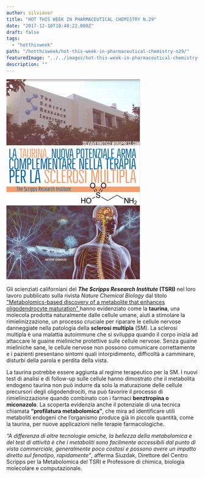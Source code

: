 ```yaml
---
author: silviaver
title: "HOT THIS WEEK IN PHARMACEUTICAL CHEMISTRY N.29"
date: "2017-12-10T10:48:22.000Z"
draft: false
tags:
  - "hotthisweek"
path: "/hotthisweek/hot-this-week-in-pharmaceutical-chemistry-n29/"
featuredImage: "../../images/hot-this-week-in-pharmaceutical-chemistry-n-29.md/154aebe6-d615-474f-a961-50de1410b805.png"
description: ""
---
```


![154AEBE6-D615-474F-A961-50DE1410B805.PNG](../../images/hot-this-week-in-pharmaceutical-chemistry-n-29.md/154aebe6-d615-474f-a961-50de1410b805.png)

Gli scienziati californiani del **_The Scripps Research Institute_ (TSRI)** nel loro lavoro pubblicato sulla rivista _Nature Chemical Biology_ dal titolo ["](https://www.nature.com/articles/nchembio.2517?WT.feed_name=subjects_neuroscience)[Metabolomics-based discovery of a metabolite that enhances oligodendrocyte maturation" ](https://www.nature.com/articles/nchembio.2517?WT.feed_name=subjects_neuroscience)hanno evidenziato come la **taurina**, una molecola prodotta naturalmente dalle cellule umane, aiuti a stimolare la rimielinizzazione, un processo cruciale per riparare le cellule nervose danneggiate nella patologia della **sclerosi multipla** (SM). La sclerosi multipla è una malattia autoimmune che si sviluppa quando il corpo inizia ad attaccare le guaine mieliniche protettive sulle cellule nervose. Senza guaine mieliniche sane, le cellule nervose non possono comunicare correttamente e i pazienti presentano sintomi quali intorpidimento, difficoltà a camminare, disturbi della parola e perdita della vista.

La taurina potrebbe essere aggiunta al regime terapeutico per la SM. I nuovi test di analisi e di follow-up sulle cellule hanno dimostrato che il metabolita endogeno taurina non può indurre da solo la maturazione delle cellule precursori degli oligodendrociti, ma può favorire il processo di rimielinizzazione quando combinato con i farmaci **benztropina o miconazolo**. La scoperta evidenzia anche il potenziale di una tecnica chiamata **“profilatura metabolomica”**, che mira ad identificare utili metaboliti endogeni che l’organismo produce già in piccole quantità, come la taurina, per nuove applicazioni nelle terapie farmacologiche.

_“A differenza di altre tecnologie omiche, la bellezza della metabolomica e del test di attività è che i metaboliti sono facilmente accessibili dal punto di vista commerciale, generalmente poco costosi e possono avere un impatto diretto sul fenotipo, rapidamente”_, afferma Siuzdak, Direttore del Centro Scripps per la Metabolomica del TSRI e Professore di chimica, biologia molecolare e computazionale.
